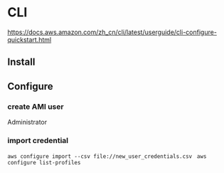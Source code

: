 # CLI
https://docs.aws.amazon.com/zh_cn/cli/latest/userguide/cli-configure-quickstart.html
## Install
## Configure
### create AMI user
Administrator


### import credential
`aws configure import --csv file://new_user_credentials.csv`
` aws configure list-profiles`


